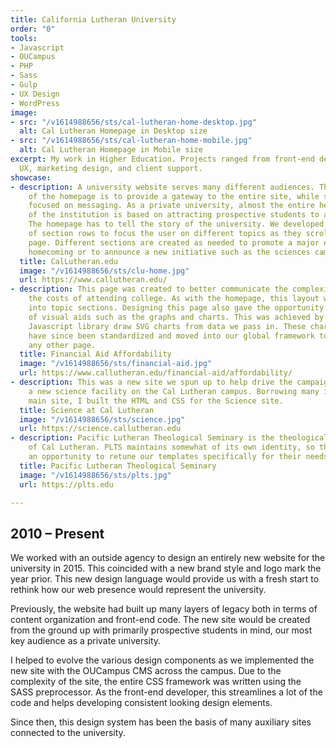 ```yaml
---
title: California Lutheran University
order: "0"
tools:
- Javascript
- OUCampus
- PHP
- Sass
- Gulp
- UX Design
- WordPress
image:
- src: "/v1614988656/sts/cal-lutheran-home-desktop.jpg"
  alt: Cal Lutheran Homepage in Desktop size
- src: "/v1614988656/sts/cal-lutheran-home-mobile.jpg"
  alt: Cal Lutheran Homepage in Mobile size
excerpt: My work in Higher Education. Projects ranged from front-end development,
  UX, marketing design, and client support.
showcase:
- description: A university website serves many different audiences. The challenge
    of the homepage is to provide a gateway to the entire site, while still being
    focused on messaging. As a private university, almost the entire health and growth
    of the institution is based on attracting prospective students to apply and attend.
    The homepage has to tell the story of the university. We developed this concept
    of section rows to focus the user on different topics as they scroll down the
    page. Different sections are created as needed to promote a major event such as
    homecoming or to announce a new initiative such as the sciences campaign.
  title: CalLutheran.edu
  image: "/v1614988656/sts/clu-home.jpg"
  url: https://www.callutheran.edu/
- description: This page was created to better communicate the complexities of understanding
    the costs of attending college. As with the homepage, this layout was broken down
    into topic sections. Designing this page also gave the opportunity to use a variety
    of visual aids such as the graphs and charts. This was achieved by using the Chartist
    Javascript library draw SVG charts from data we pass in. These chart elements
    have since been standardized and moved into our global framework to be used on
    any other page.
  title: Financial Aid Affordability
  image: "/v1614988656/sts/financial-aid.jpg"
  url: https://www.callutheran.edu/financial-aid/affordability/
- description: This was a new site we spun up to help drive the campaign to build
    a new science facility on the Cal Lutheran campus. Borrowing many ideas from the
    main site, I built the HTML and CSS for the Science site.
  title: Science at Cal Lutheran
  image: "/v1614988656/sts/science.jpg"
  url: https://science.callutheran.edu
- description: Pacific Lutheran Theological Seminary is the theological graduate school
    of Cal Lutheran. PLTS maintains somewhat of its own identity, so this site was
    an opportunity to retune our templates specifically for their needs.
  title: Pacific Lutheran Theological Seminary
  image: "/v1614988656/sts/plts.jpg"
  url: https://plts.edu

---
```

## 2010 – Present

We worked with an outside agency to design an entirely new website for the university in 2015. This coincided with a new brand style and logo mark the year prior. This new design language would provide us with a fresh start to rethink how our web presence would represent the university.

Previously, the website had built up many layers of legacy both in terms of content organization and front-end code. The new site would be created from the ground up with primarily prospective students in mind, our most key audience as a private university.

I helped to evolve the various design components as we implemented the new site with the OUCampus CMS across the campus. Due to the complexity of the site, the entire CSS framework was written using the SASS preprocessor. As the front-end developer, this streamlines a lot of the code and helps developing consistent looking design elements.

Since then, this design system has been the basis of many auxiliary sites connected to the university.